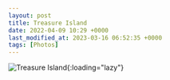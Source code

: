 ```yaml
---
layout: post
title: Treasure Island
date: 2022-04-09 10:29 +0000
last_modified_at: 2023-03-16 06:52:35 +0000
tags: [Photos]
---
```


![Treasure Island](//i.chenna.me/photos/prod/2022-04-09_10_29_31.jpg){:loading="lazy"}
